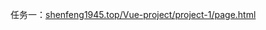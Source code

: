 任务一：[shenfeng1945.top/Vue-project/project-1/page.html](shenfeng1945.top/Vue-project/project-1/page.html])
